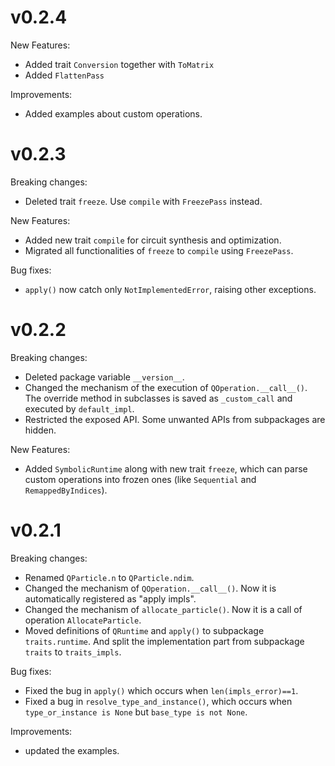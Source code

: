 # v0.2.4

New Features:

* Added trait `Conversion` together with `ToMatrix`
* Added `FlattenPass`

Improvements:

* Added examples about custom operations.

# v0.2.3

Breaking changes:

* Deleted trait `freeze`. Use `compile` with `FreezePass` instead.

New Features:

* Added new trait `compile` for circuit synthesis and optimization.
* Migrated all functionalities of `freeze` to `compile` using `FreezePass`.

Bug fixes:

* `apply()` now catch only `NotImplementedError`, raising other exceptions.

# v0.2.2

Breaking changes:

* Deleted package variable `__version__`.
* Changed the mechanism of the execution of `QOperation.__call__()`.
  The override method in subclasses is saved as `_custom_call` and executed by `default_impl`.
* Restricted the exposed API. Some unwanted APIs from subpackages are hidden.

New Features:

* Added `SymbolicRuntime` along with new trait `freeze`,
  which can parse custom operations into frozen ones (like `Sequential` and `RemappedByIndices`).

# v0.2.1

Breaking changes:

* Renamed `QParticle.n` to `QParticle.ndim`.
* Changed the mechanism of `QOperation.__call__()`. Now it is automatically registered as "apply impls".
* Changed the mechanism of `allocate_particle()`. Now it is a call of operation `AllocateParticle`.
* Moved definitions of `QRuntime` and `apply()` to subpackage `traits.runtime`.
  And split the implementation part from subpackage `traits` to `traits_impls`.

Bug fixes:

* Fixed the bug in `apply()` which occurs when `len(impls_error)==1`.
* Fixed a bug in `resolve_type_and_instance()`,
  which occurs when `type_or_instance is None` but `base_type is not None`.

Improvements:

* updated the examples.
